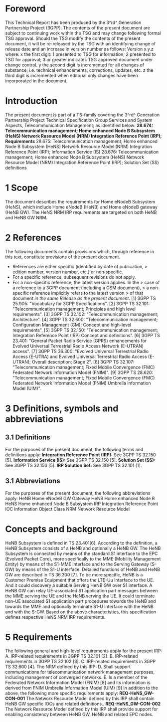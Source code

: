 # Foreword
This Technical Report has been produced by the 3^rd^ Generation Partnership
Project (3GPP).
The contents of the present document are subject to continuing work within the
TSG and may change following formal TSG approval. Should the TSG modify the
contents of the present document, it will be re-released by the TSG with an
identifying change of release date and an increase in version number as
follows:
Version x.y.z
where:
x the first digit:
1 presented to TSG for information;
2 presented to TSG for approval;
3 or greater indicates TSG approved document under change control.
y the second digit is incremented for all changes of substance, i.e. technical
enhancements, corrections, updates, etc.
z the third digit is incremented when editorial only changes have been
incorporated in the document.
# Introduction
The present document is part of a TS-family covering the 3^rd^ Generation
Partnership Project Technical Specification Group Services and System Aspects,
Telecommunication Management; as identified below:
**28.674: Telecommunication management; Home enhanced Node B Subsystem (HeNS)
Network Resource Model (NRM) Integration Reference Point (IRP); Requirements**
28.675: Telecommunication management; Home enhanced Node B Subsystem (HeNS)
Network Resource Model (NRM) Integration Reference Point (IRP); Information
Service (IS)
28.676: Telecommunication management; Home enhanced Node B Subsystem (HeNS)
Network Resource Model (NRM) Integration Reference Point (IRP); Solution Set
(SS) definitions
# 1 Scope
The document describes the requirements for Home eNodeB Subsystem (HeNS),
which include Home eNodeB (HeNB) and Home eNodeB gateway (HeNB GW). The HeNS
NRM IRP requirements are targeted on both HeNB and HeNB GW NRM.
# 2 References
The following documents contain provisions which, through reference in this
text, constitute provisions of the present document.
  * References are either specific (identified by date of publication, > edition number, version number, etc.) or non‑specific.
  * For a specific reference, subsequent revisions do not apply.
  * For a non-specific reference, the latest version applies. In the > case of a reference to a 3GPP document (including a GSM document), > a non-specific reference implicitly refers to the latest version > of that document _in the same Release as the present document_.
[1] 3GPP TS 25.905: \"Vocabulary for 3GPP Specifications\".
[2] 3GPP TS 32.101: \"Telecommunication management; Principles and high level
requirements\".
[3] 3GPP TS 32.102: \"Telecommunication management; Architecture\".
[4] 3GPP TS 32.600: \"Telecommunication management; Configuration Management
(CM); Concept and high-level requirements\".
[5] 3GPP TS 32.150: \"Telecommunication management; Integration Reference
Point (IRP) Concept and definitions\".
[6] 3GPP TS 23.401: "General Packet Radio Service (GPRS) enhancements for
Evolved Universal Terrestrial Radio Access Network (E-UTRAN) access".
[7] 3GPP TS 36.300: \"Evolved Universal Terrestrial Radio Access (E-UTRA) and
Evolved Universal Terrestrial Radio Access (E-UTRAN); Overall description;
Stage 2\".
[8] 3GPP TS 32.107: \"Telecommunication management; Fixed Mobile Convergence
(FMC) Federated Network Information Model (FNIM)\".
[9] 3GPP TS 28.620: \"Telecommunication management; Fixed Mobile Convergence
(FMC) Federated Network Information Model (FNIM) Umbrella Information Model
(UIM)\".
# 3 Definitions, symbols and abbreviations
## 3.1 Definitions
For the purposes of the present document, the following terms and definitions
apply:
**Integration Reference Point (IRP):** See 3GPP TS 32.150 [5].
**Information Service (IS):** See 3GPP TS 32.150 [5].
**Solution Set (SS):** See 3GPP TS 32.150 [5].
**IRP Solution Set:** See 3GPP TS 32.101 [1].
## 3.1 Abbreviations
For the purposes of the present document, the following abbreviations apply:
HeNB Home eNodeB
GW Gateway
HeNB Home enhanced Node B
HeNS Home enhanced Node B Subsystem
IRP Integration Reference Point
IOC Information Object Class
NRM Network Resource Model
# Concepts and background
HeNB Subsystem is defined in TS 23.401[6]. According to the definition, a HeNB
Subsystem consists of a HeNB and optionally a HeNB GW. The HeNB Subsystem is
connected by means of the standard S1 interface to the EPC (Evolved Packet
Core), more specifically to the MME (Mobility Management Entity) by means of
the S1-MME interface and to the Serving Gateway (S-GW) by means of the S1-U
interface.
Detailed functions of HeNB and HeNB GW are described in TS 36.300 [7]. To be
more specific, HeNB is a Customer Premise Equipment that offers the LTE-Uu
Interface to the UE. And it could discovery a suitable Serving HeNB GW over S1
interface. A HeNB GW can relay UE-associated S1 application part messages
between the MME serving the UE and the HeNB serving the UE. It could terminate
non-UE associated S1 application part procedures towards the HeNB and towards
the MME and optionally terminate S1-U interface with the HeNB and with the
S-GW.
Based on the above characteristics, this specification defines respective HeNS
NRM IRP requirements.
# 5 Requirements
The following general and high-level requirements apply for the present IRP:
A. IRP-related requirements in 3GPP TS 32.101 [2].
B. IRP-related requirements in 3GPP TS 32.102 [3].
C. IRP-related requirements in 3GPP TS 32.600 [4].
The NRM defined by this IRP:
D. Shall support communications for telecommunication network management
purposes, including management of converged networks.
E. Is a member of the Federated Network Information Model (FNIM) [8] and its
information is derived from FNIM Umbrella Information Model (UIM) [9]
In addition to the above, the following more specific requirements apply:
**REQ-HeNS_GW-CON-001** The Network Resource Model defined by this IRP shall
contain HeNB GW specific IOCs and related definitions..
**REQ-HeNS_GW-CON-002** The Network Resource Model defined by this IRP shall
provide support for enabling consistency between HeNB GW, HeNB and related EPC
nodes.
#